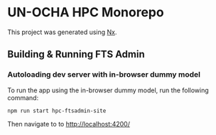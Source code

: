 # UN-OCHA HPC Monorepo

This project was generated using [Nx](https://nx.dev).

## Building & Running FTS Admin

### Autoloading dev server with in-browser dummy model

To run the app using the in-browser dummy model, run the following command:

```
npm run start hpc-ftsadmin-site
```

Then navigate to to <http://localhost:4200/>
